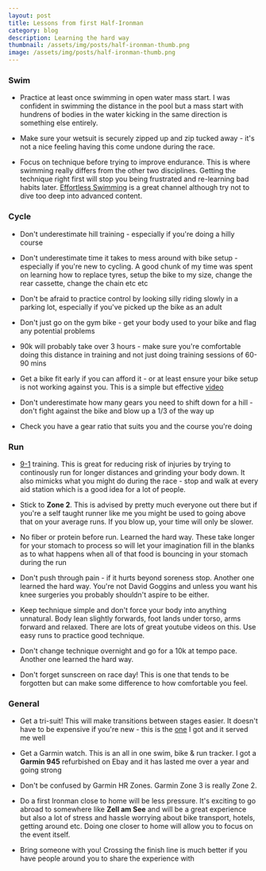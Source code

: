 ```yaml
---
layout: post
title: Lessons from first Half-Ironman
category: blog
description: Learning the hard way
thumbnail: /assets/img/posts/half-ironman-thumb.png
image: /assets/img/posts/half-ironman-thumb.png
---
```


### Swim

- Practice at least once swimming in open water mass start.
I was confident in swimming the distance in the pool but a mass start
with hundrens of bodies in the water kicking in the same direction is something
else entirely.

- Make sure your wetsuit is securely zipped up and zip tucked away - 
  it's not a nice feeling having this come undone during the race.

- Focus on technique before trying to improve endurance. This is where swimming
  really differs from the other two disciplines. Getting the technique right
  first will stop you being frustrated and re-learning bad habits later.
  [Effortless Swimming](https://www.youtube.com/@EffortlessSwimming) is a great channel
  although try not to dive too deep into advanced content.

### Cycle
- Don't underestimate hill training - especially if you're doing a hilly course

- Don't underestimate time it takes to mess around with bike setup - especially if you're new to cycling. A good chunk of my time was spent on learning how to replace tyres, setup
  the bike to my size, change the rear cassette, change the chain etc etc

- Don't be afraid to practice control by looking silly riding slowly in a parking lot,
especially if you've picked up the bike as an adult

- Don't just go on the gym bike - get your body used to your bike and flag any potential problems

- 90k will probably take over 3 hours - make sure you're comfortable doing this distance in training
and not just doing training sessions of 60-90 mins

- Get a bike fit early if you can afford it - or at least ensure your bike setup is 
  not working against you. This is a simple but effective [video](https://www.youtube.com/watch?v=1VYhyppWTDc)

- Don't underestimate how many gears you need to shift down for a hill - don't
  fight against the bike and blow up a 1/3 of the way up

- Check you have a gear ratio that suits you and the course you're doing

### Run
- [9-1](https://www.oxygenaddict.com/runwalk) training.
  This is great for reducing
  risk of injuries by trying to continously run for longer distances and grinding your body down.
  It also mimicks what you might do during the race - stop and walk at every aid station
  which is a good idea for a lot of people.

- Stick to <b>Zone 2</b>. This is advised by pretty much everyone out there
  but if you're a self taught runner like me you might be used to
  going above that on your average runs. If you blow up, your time will only be slower.

- No fiber or protein before run. Learned the hard way. These take longer
  for your stomach to process so will let your imagination fill in the blanks
  as to what happens when all of that food is bouncing in your stomach during the run
  
- Don't push through pain - if it hurts beyond soreness stop. Another one learned the hard way.
You're not David Goggins and unless you want his knee surgeries you probably shouldn't aspire
to be either.

- Keep technique simple and don't force your body into anything unnatural.
 Body lean slightly forwards, foot lands under torso, arms forward and relaxed.
 There are lots of great youtube videos on this. Use easy runs to practice good technique.

- Don't change technique overnight and go for a 10k at tempo pace.
Another one learned the hard way.

- Don't forget sunscreen on race day! This is one that tends to be forgotten but can
  make some difference to how comfortable you feel.

### General
- Get a tri-suit! This will make transitions between stages easier. It doesn't have to be expensive if you're new - this is the [one](https://www.ebay.co.uk/itm/155485971499?_skw=sikma+sports+tri+suit&itmmeta=01JW3Q2ZCCGPTVXV6KY95H29PE&hash=item2433afa42b:g:b5AAAOSwcy1kLVnB&itmprp=enc%3AAQAKAAAA8FkggFvd1GGDu0w3yXCmi1ezOo4V%2BvVwuZTMdxMQlc%2FbIlWC42Ww695rj5dsBSkTfPTiqkGDkGDPweFsJn1GpapIHGbcN0pA1JE3DgWVYzLO78WMAZJTqOwSAqFEUKln4Ww3BelmrItLFDIFjIkI8DsvZOk7OR9zf%2Bdv2O2fCzE6InqezUtsBK9gpeLbcIUFn4avpfG6vUNyFg%2FPchxxeVViRajprXermZY8orgThsyG30GPqybzNXXHcHqNDPtXS1dKt60kuOxA2%2FZ8MhnWAHc71639etQh61Ed5xZsS6qWFsBhw7jyL6ShMJ2QjJharw%3D%3D%7Ctkp%3ABk9SR7D2i_fgZQ) I got and it served me well

- Get a Garmin watch. This is an all in one swim, bike & run tracker. I got a <b>Garmin 945</b> 
  refurbished on Ebay and it has lasted me over a year and going strong

- Don't be confused by Garmin HR Zones. Garmin Zone 3 is really Zone 2.

- Do a first Ironman close to home will be less pressure. It's exciting to go abroad
  to somewhere like <b>Zell am See</b> and will be a great experience but also 
  a lot of stress and hassle worrying about bike transport, hotels, getting around
  etc. Doing one closer to home will allow you to focus on the event itself.

- Bring someone with you! Crossing the finish line is much better
  if you have people around you to share the experience with
